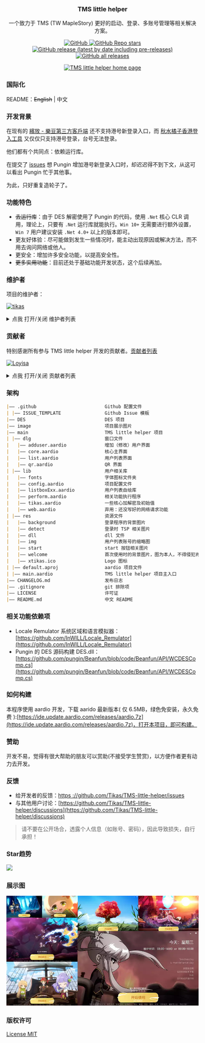 <p align="center">
    <h3 align="center">TMS little helper</h3>
    <p align="center">一个致力于 TMS (TW MapleStory) 更好的启动、登录、多账号管理等相关解决方案。</p>
</p>

<p align="center">
    <a href="https://github.com/Tikas/TMS-little-helper/LICENSE">
        <img alt="GitHub" src="https://img.shields.io/github/license/Tikas/TMS-little-helper"/>
    </a>
    <a href="https://github.com/Tikas/TMS-little-helper">
        <img alt="GitHub Repo stars" src="https://img.shields.io/github/stars/Tikas/TMS-little-helper"/>
    </a>
    <a href="https://github.com/Tikas/TMS-little-helper/releases">
        <img alt="GitHub release (latest by date including pre-releases)" src="https://img.shields.io/github/v/release/Tikas/TMS-little-helper?include_prereleases&sort=semver&style=flat-square"/>
    </a>
    <a href="https://github.com/Tikas/TMS-little-helper/releases">
        <img alt="GitHub all releases" src="https://img.shields.io/github/downloads/Tikas/TMS-little-helper/total"/>
    </a>
</p>

<p align="center">
    <a href="https://xtikas.com/tms-little-helper">
        <img alt="TMS little helper home page" src="https://img.shields.io/badge/HomePage-TMS小帮手-blue.svg"/>
    </a>
</p>

### 国际化

README：~~English~~ | 中文

### 开发背景

在现有的 [繽放 - 樂豆第三方客戶端](https://github.com/pungin/Beanfun) 还不支持港号新登录入口，而 [秋水橘子香港登入工具](https://github.com/starmcc/qs-beanfun) 又仅仅只支持港号登录，台号无法登录。

他们都有个共同点：依赖运行库。

在提交了 [issues](https://github.com/pungin/Beanfun/issues/85) 想 Pungin 增加港号新登录入口时，却迟迟得不到下文，从这可以看出 Pungin 忙于其他事。

为此，只好重复造轮子了。

### 功能特色

- ~~去运行库~~：由于 DES 解密使用了 Pungin 的代码，使用 `.Net` 核心 CLR 调用，理论上，只要有 `.Net` 运行库就能执行。`Win 10+` 无需要进行额外设置，`Win 7` 用户建议安装 `.Net 4.0+` 以上的版本即可。
- 更友好体验：尽可能做到发生一些情况时，能主动出现原因或解决方法，而不用去询问网络或他人。
- 更安全：增加许多安全功能，以提高安全性。
- ~~更多实用功能~~：目前还处于基础功能开发状态，这个后续再加。

### 维护者

项目的维护者：

<a href="https://github.com/tikas"><img src="https://github.com/tikas.png" width="40" height="40" alt="tikas" title="tikas"/></a>

<details><summary>点我 打开/关闭 维护者列表</summary>

- [Tikas](https://github.com/tikas) - 项目作者，全能酱油王。

</details>

### 贡献者

特别感谢所有参与 TMS little helper 开发的贡献者。[贡献者列表](https://github.com/tikas/TMS-little-helper/graphs/contributors)

<a href="https://github.com/Loyisa"><img src="https://github.com/Loyisa.png" width="40" height="40" alt="Loyisa" title="Loyisa"/></a>

<details><summary>点我 打开/关闭 贡献者列表</summary>

- [Loyisa](https://github.com/Loyisa) - 技术大神，高尚的人格魅力，强大的技术能力，还 TM 的帅气！

</details>

### 架构

```md
|—— .github                         Github 配置文件
| |—— ISSUE_TEMPLATE                Github Issue 模板
|—— DES                             DES 项目
|—— image                           项目展示图片
|—— main                            TMS little helper 项目
| |—— dlg                           窗口文件
|   |—— adduser.aardio              增加（修改）用户界面
|   |—— core.aardio                 核心主界面
|   |—— list.aardio                 用户列表界面
|   |—— qr.aardio                   QR 界面
| |—— lib                           用户相关库
|   |—— fonts                       字体图标文件夹
|   |—— config.aardio               项目配置文件
|   |—— listboxExx.aardio           用户列表自绘库
|   |—— perform.aardio              相关功能执行程序
|   |—— tikas.aardio                一些核心加解密及初始值
|   |—— web.aardio                  弃用：还没写好的网络请求功能
| |—— res                           资源文件
|   |—— background                  登录程序的背景图片
|   |—— detect                      登录时 TSP 相关图片
|   |—— dll                         dll 文件
|   |—— img                         用户列表账号的缩略图
|   |—— start                       start 按钮相关图片
|   |—— welcome                     首次使用时的背景图片，图为本人，不得侵犯肖像权
|   |—— xtikas.ico                  Logo 图标
| |—— default.aproj                 aardio 项目文件
| |—— main.aardio                   TMS little helper 项目主入口
|—— CHANGELOG.md                    发布日志
|—— .gitignore                      git 排除项
|—— LICENSE                         许可证
|—— README.md                       中文 README
```

### 相关功能依赖项

- Locale Remulator 系统区域和语言模拟器：[https://github.com/InWILL/Locale_Remulator](https://github.com/InWILL/Locale_Remulator)
- Pungin 的 DES 源码构建 DES.dll：[https://github.com/pungin/Beanfun/blob/code/Beanfun/API/WCDESComp.cs](https://github.com/pungin/Beanfun/blob/code/Beanfun/API/WCDESComp.cs)

### 如何构建

本程序使用 aardio 开发，下载 aarido 最新版本( 仅 6.5MB，绿色免安装，永久免费 ):[https://ide.update.aardio.com/releases/aardio.7z](https://ide.update.aardio.com/releases/aardio.7z)，打开本项目，即可构建。

### 赞助

开发不易，觉得有很大帮助的朋友可以赏助(不接受学生赞赏)，以方便作者更有动力去开发。

### 反馈

- 给开发者的反馈：[https ://github.com/Tikas/TMS-little-helper/issues](https://github.com/Tikas/TMS-little-helper/issues)
- 与其他用户讨论：[https://github.com/Tikas/TMS-little-helper/discussions](https://github.com/Tikas/TMS-little-helper/discussions)

>请不要在公开场合，透露个人信息（如账号、密码），因此导致损失，自行承担！

### Star趋势

<img src="https://starchart.cc/Tikas/TMS-little-helper.svg">

### 展示图

![display](https://raw.githubusercontent.com/Tikas/TMS-little-helper/main/image/display.webp)

### 版权许可

[License MIT](../LICENSE)
